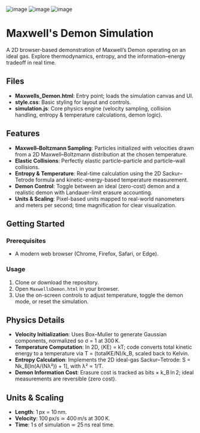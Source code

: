 ![image](https://github.com/user-attachments/assets/2f645eec-b383-40ca-a9a7-85db73a3716b)
![image](https://github.com/user-attachments/assets/89ca6f7e-7c2d-4f91-9b19-5b2c95ea6620)
![image](https://github.com/user-attachments/assets/15ea3f09-0907-4040-ba3f-9fd81ceef9b1)
# Maxwell's Demon Simulation

A 2D browser-based demonstration of Maxwell’s Demon operating on an ideal gas. Explore thermodynamics, entropy, and the information–energy tradeoff in real time.

## Files

* **Maxwells_Demon.html**: Entry point; loads the simulation canvas and UI.
* **style.css**: Basic styling for layout and controls.
* **simulation.js**: Core physics engine (velocity sampling, collision handling, entropy & temperature calculations, demon logic).

## Features

* **Maxwell–Boltzmann Sampling**: Particles initialized with velocities drawn from a 2D Maxwell–Boltzmann distribution at the chosen temperature.
* **Elastic Collisions**: Perfectly elastic particle–particle and particle–wall collisions.
* **Entropy & Temperature**: Real-time calculation using the 2D Sackur–Tetrode formula and kinetic-energy-based temperature measurement.
* **Demon Control**: Toggle between an ideal (zero-cost) demon and a realistic demon with Landauer-limit erasure accounting.
* **Units & Scaling**: Pixel-based units mapped to real-world nanometers and meters per second; time magnification for clear visualization.

## Getting Started

### Prerequisites

* A modern web browser (Chrome, Firefox, Safari, or Edge).

### Usage

1. Clone or download the repository.
2. Open `MaxwellsDemon.html` in your browser.
3. Use the on-screen controls to adjust temperature, toggle the demon mode, or reset the simulation.

## Physics Details

* **Velocity Initialization**: Uses Box–Muller to generate Gaussian components, normalized so σ = 1 at 300 K.
* **Temperature Computation**: In 2D, ⟨KE⟩ = kT; code converts total kinetic energy to a temperature via T = (totalKE/N)/k\_B, scaled back to Kelvin.
* **Entropy Calculation**: Implements the 2D ideal-gas Sackur–Tetrode: S = Nk\_B\[ln(A/(Nλ²)) + 1], with λ² ∝ 1/T.
* **Demon Information Cost**: Erasure cost is tracked as bits × k\_B ln 2; ideal measurements are reversible (zero cost).

## Units & Scaling

* **Length**: 1 px = 10 nm.
* **Velocity**: 100 px/s ≃ 400 m/s at 300 K.
* **Time**: 1 s of simulation ≃ 25 ns real time.

